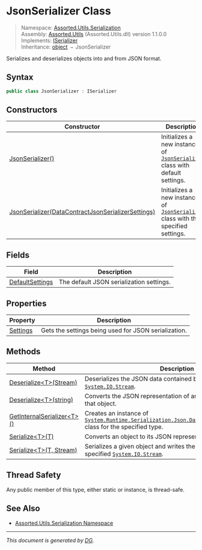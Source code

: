 ﻿# JsonSerializer Class

> Namespace: [Assorted.Utils.Serialization](index.md#assortedutilsserialization-namespace)\
> Assembly: [Assorted.Utils](index.md) (Assorted.Utils.dll) version 1.1.0.0\
> Implements: [ISerializer](Assorted.Utils.Serialization.ISerializer.md)\
> Inheritance: [object](https://docs.microsoft.com/en-us/dotnet/api/system.object) `→` JsonSerializer

Serializes and deserializes objects into and from JSON format.

## Syntax

```csharp
public class JsonSerializer : ISerializer
```

## Constructors

Constructor | Description
--- | ---
[JsonSerializer()](Assorted.Utils.Serialization.JsonSerializer.-ctor.md#jsonserializer) | Initializes a new instance of [`JsonSerializer`](Assorted.Utils.Serialization.JsonSerializer.md) class with default settings.
[JsonSerializer(DataContractJsonSerializerSettings)](Assorted.Utils.Serialization.JsonSerializer.-ctor.md#jsonserializerdatacontractjsonserializersettings) | Initializes a new instance of [`JsonSerializer`](Assorted.Utils.Serialization.JsonSerializer.md) class with the specified settings.

## Fields

Field | Description
--- | ---
[DefaultSettings](Assorted.Utils.Serialization.JsonSerializer.DefaultSettings.md) | The default JSON serialization settings.

## Properties

Property | Description
--- | ---
[Settings](Assorted.Utils.Serialization.JsonSerializer.Settings.md) | Gets the settings being used for JSON serialization.

## Methods

Method | Description
--- | ---
[Deserialize\<T>(Stream)](Assorted.Utils.Serialization.JsonSerializer.Deserialize.md#deserializetstream) | Deserializes the JSON data contained by the specified [`System.IO.Stream`](https://docs.microsoft.com/en-us/dotnet/api/system.io.stream).
[Deserialize\<T>(string)](Assorted.Utils.Serialization.JsonSerializer.Deserialize.md#deserializetstring) | Converts the JSON representation of an object to an instance of that object.
[GetInternalSerializer\<T>()](Assorted.Utils.Serialization.JsonSerializer.GetInternalSerializer.md) | Creates an instance of [`System.Runtime.Serialization.Json.DataContractJsonSerializer`](https://docs.microsoft.com/en-us/dotnet/api/system.runtime.serialization.json.datacontractjsonserializer) class for the specified type.
[Serialize\<T>(T)](Assorted.Utils.Serialization.JsonSerializer.Serialize.md#serializett) | Converts an object to its JSON representation.
[Serialize\<T>(T, Stream)](Assorted.Utils.Serialization.JsonSerializer.Serialize.md#serializett-stream) | Serializes a given object and writes the JSON data into the specified [`System.IO.Stream`](https://docs.microsoft.com/en-us/dotnet/api/system.io.stream).

## Thread Safety

Any public member of this type, either static or instance, is thread\-safe.

## See Also

- [Assorted.Utils.Serialization Namespace](index.md#assortedutilsserialization-namespace)

---

_This document is generated by [DG](https://github.com/Khojasteh/dg)._
